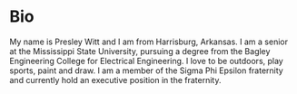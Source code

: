 # Bio
My name is Presley Witt and I am from Harrisburg, Arkansas.
I am a senior at the Mississippi State University, pursuing
a degree from the Bagley Engineering College for Electrical 
Engineering. I love to be outdoors, play sports, paint
and draw. I am a member of the Sigma Phi Epsilon fraternity
and currently hold an executive position in the fraternity.
